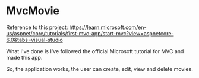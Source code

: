 # MvcMovie

Reference to this project: https://learn.microsoft.com/en-us/aspnet/core/tutorials/first-mvc-app/start-mvc?view=aspnetcore-6.0&tabs=visual-studio

What I've done is I've followed the official Microsoft tutorial for MVC and made this app. 

So, the application works, the user can create, edit, view and delete movies.

